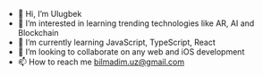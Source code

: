 - 👋 Hi, I’m Ulugbek
- 👀 I’m interested in learning trending technologies like AR, AI and Blockchain
- 🌱 I’m currently learning JavaScript, TypeScript, React
- 💞️ I’m looking to collaborate on any web and iOS development
- 📫 How to reach me bilmadim.uz@gmail.com

<!---
Ulugbek9602/Ulugbek9602 is a ✨ special ✨ repository because its `README.md` (this file) appears on your GitHub profile.
You can click the Preview link to take a look at your changes.
--->

